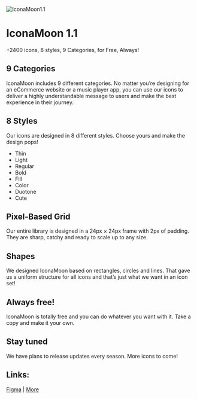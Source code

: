 ![IconaMoon1.1](https://cdn.dribbble.com/users/2565566/screenshots/16661632/media/b757093ca218fdd368655a64ed7783f4.png)

# IconaMoon 1.1

+2400 icons, 8 styles, 9 Categories, for Free, Always!

## 9 Categories

IconaMoon includes 9 different categories. No matter you’re designing for an eCommerce website or a music player app, you can use our icons to deliver a highly understandable message to users and make the best experience in their journey.

## 8 Styles
Our icons are designed in 8 different styles. Choose yours and make the design pops!
- Thin
- Light
- Regular
- Bold
- Fill
- Color
- Duotone
- Cute
 
## Pixel-Based Grid
Our entire library is designed in a 24px × 24px frame with 2px of padding. They are sharp, catchy and ready to scale up to any size.

## Shapes
We designed IconaMoon based on rectangles, circles and lines. That gave us a uniform structure for all icons and that’s just what we want in an icon set!

## Always free!
IconaMoon is totally free and you can do whatever you want with it. Take a copy and make it your own. 

## Stay tuned
We have plans to release updates every season. More icons to come!

## Links:
[Figma](https://www.figma.com/@dariush) |
[More](https://www.redl.ink/dariush)
